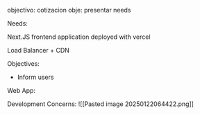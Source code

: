 objectivo: cotizacion
obje: presentar needs

Needs:

Next.JS frontend application deployed with vercel

Load Balancer + CDN


Objectives:
- Inform users 

Web App:

Development Concerns:
![[Pasted image 20250122064422.png]]
